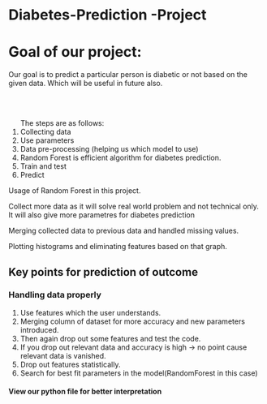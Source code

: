 # Diabetes-Prediction -Project
<h1>Goal of our project:</h1>
<p>Our goal is to predict a particular person is diabetic or not based on the given data.
Which will be useful in future also.</p>
<br><br>
<ol>The steps are as follows:
<li>Collecting data</li>
<li>Use parameters </li>
<li>Data pre-processing (helping us which model to use)</li>
<li>Random Forest is efficient algorithm for diabetes prediction.</li>
<li>Train and test</li>
<li>Predict</li></ol>
<p>Usage of Random Forest in this project.</p>
<p>Collect more data as it will solve real world problem and not technical only. It will also give more parametres for diabetes prediction </p>
<p>Merging collected data to previous data and handled missing values.</p>
<p>Plotting histograms and eliminating features based on that graph.</p>

<h2>Key points for prediction of outcome</h2>
<h3>Handling data properly</h3>
<ol>
  <li>Use features which the user understands.</li>
  <li>Merging column of dataset for more accuracy and new parameters introduced.</li>
  <li>Then again drop out some features and test the code.</li>
  <li>If you drop out relevant data and accuracy is high -> no point cause relevant data is vanished.</li>
  <li>Drop out features statistically.</li>
  <li>Search for best fit parameters in the model(RandomForest in this case)</li>
</ol>
<h4>View our python file for better interpretation</h4>
